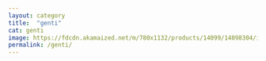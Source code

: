 ```yaml
---
layout: category
title:  "genti"
cat: genti
image: https://fdcdn.akamaized.net/m/780x1132/products/14099/14098304/images/res_40dd137bc47cee58bda5469a7648105c.jpg?s=B7oosY61w4Cz
permalink: /genti/
---
```


